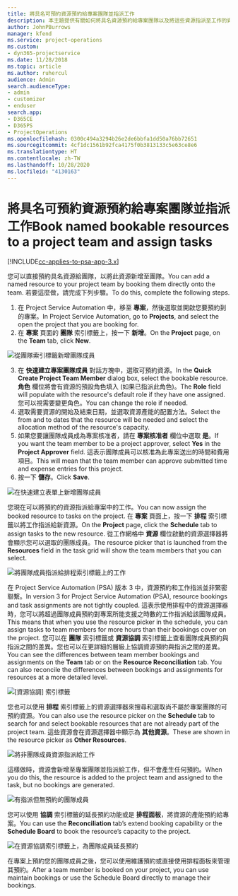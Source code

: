 ```yaml
---
title: 將具名可預約資源預約給專案團隊並指派工作
description: 本主題提供有關如何將具名資源預約給專案團隊以及將這些資源指派至工作的資訊。
author: JohnPBurrows
manager: kfend
ms.service: project-operations
ms.custom:
- dyn365-projectservice
ms.date: 11/28/2018
ms.topic: article
ms.author: ruhercul
audience: Admin
search.audienceType:
- admin
- customizer
- enduser
search.app:
- D365CE
- D365PS
- ProjectOperations
ms.openlocfilehash: 0300c494a3294b26e2de6bbfa1dd50a76bb72651
ms.sourcegitcommit: 4cf1dc1561b92fca4175f0b3813133c5e63ce8e6
ms.translationtype: HT
ms.contentlocale: zh-TW
ms.lasthandoff: 10/28/2020
ms.locfileid: "4130163"
---
```

# <a name="book-named-bookable-resources-to-a-project-team-and-assign-tasks"></a><span data-ttu-id="1485a-103">將具名可預約資源預約給專案團隊並指派工作</span><span class="sxs-lookup"><span data-stu-id="1485a-103">Book named bookable resources to a project team and assign tasks</span></span> 

[!INCLUDE[cc-applies-to-psa-app-3.x](../includes/cc-applies-to-psa-app-3x.md)]

<span data-ttu-id="1485a-104">您可以直接預約具名資源給團隊，以將此資源新增至團隊。</span><span class="sxs-lookup"><span data-stu-id="1485a-104">You can  add a named resource to your project team by booking them directly onto the team.</span></span> <span data-ttu-id="1485a-105">若要這麼做，請完成下列步驟。</span><span class="sxs-lookup"><span data-stu-id="1485a-105">To do this, complete the following steps.</span></span>

1. <span data-ttu-id="1485a-106">在 Project Service Automation 中，移至 **專案**，然後選取並開啟您要預約到的專案。</span><span class="sxs-lookup"><span data-stu-id="1485a-106">In  Project Service Automation, go to **Projects**, and select the open the project that you are booking for.</span></span>
2. <span data-ttu-id="1485a-107">在 **專案** 頁面的 **團隊** 索引標籤上，按一下 **新增**。</span><span class="sxs-lookup"><span data-stu-id="1485a-107">On the **Project** page, on the **Team** tab, click **New**.</span></span> 

![從團隊索引標籤新增團隊成員](media/RM-how-to-1.png)

3. <span data-ttu-id="1485a-109">在 **快速建立專案團隊成員** 對話方塊中，選取可預約資源。</span><span class="sxs-lookup"><span data-stu-id="1485a-109">In the **Quick Create Project Team Member** dialog box, select the bookable resource.</span></span> <span data-ttu-id="1485a-110">**角色** 欄位將會有資源的預設角色填入 (如果已指派此角色)。</span><span class="sxs-lookup"><span data-stu-id="1485a-110">The **Role** field will populate with the resource's default role if they have one assigned.</span></span> <span data-ttu-id="1485a-111">您可以視需要變更角色。</span><span class="sxs-lookup"><span data-stu-id="1485a-111">You can change the role if needed.</span></span> 
4. <span data-ttu-id="1485a-112">選取需要資源的開始及結束日期，並選取資源產能的配置方法。</span><span class="sxs-lookup"><span data-stu-id="1485a-112">Select the from and to dates that the resource will be needed and select the allocation method of the resource's capacity.</span></span> 
5. <span data-ttu-id="1485a-113">如果您要讓團隊成員成為專案核准者，請在 **專案核准者** 欄位中選取 **是**。</span><span class="sxs-lookup"><span data-stu-id="1485a-113">If you want the team member to be a project approver, select **Yes** in the **Project Approver** field.</span></span> <span data-ttu-id="1485a-114">這表示團隊成員可以核准為此專案送出的時間和費用項目。</span><span class="sxs-lookup"><span data-stu-id="1485a-114">This will mean that the team member can approve submitted time and expense entries for this project.</span></span> 
6. <span data-ttu-id="1485a-115">按一下 **儲存**。</span><span class="sxs-lookup"><span data-stu-id="1485a-115">Click **Save**.</span></span>

![在快速建立表單上新增團隊成員](media/RM-how-to-2.png)


<span data-ttu-id="1485a-117">您現在可以將預約的資源指派給專案中的工作。</span><span class="sxs-lookup"><span data-stu-id="1485a-117">You can now assign the booked resource to tasks on the project.</span></span> <span data-ttu-id="1485a-118">在 **專案** 頁面上，按一下 **排程** 索引標籤以將工作指派給新資源。</span><span class="sxs-lookup"><span data-stu-id="1485a-118">On the **Project** page, click the **Schedule** tab to assign tasks to the new resource.</span></span> <span data-ttu-id="1485a-119">從工作網格中 **資源** 欄位啟動的資源選擇器將會顯示您可以選取的團隊成員。</span><span class="sxs-lookup"><span data-stu-id="1485a-119">The resource picker that is launched from the **Resources** field in the task grid will show the team members that you can select.</span></span>

![將團隊成員指派給排程索引標籤上的工作](media/RM-how-to-3.png)

<span data-ttu-id="1485a-121">在 Project Service Automation (PSA) 版本 3 中，資源預約和工作指派並非緊密聯繫。</span><span class="sxs-lookup"><span data-stu-id="1485a-121">In version 3 for Project Service Automation (PSA), resource bookings and task assignments are not tightly coupled.</span></span> <span data-ttu-id="1485a-122">這表示使用排程中的資源選擇器時，您可以將超過團隊成員預約對專案所能支援之時數的工作指派給該團隊成員。</span><span class="sxs-lookup"><span data-stu-id="1485a-122">This means that when you use the resource picker in the schedule, you can assign tasks to team members for more hours than their bookings cover on the project.</span></span>
<span data-ttu-id="1485a-123">您可以在 **團隊** 索引標籤或 **資源協調** 索引標籤上查看團隊成員預約與指派之間的差異。您也可以在更詳細的層級上協調資源預約與指派之間的差異。</span><span class="sxs-lookup"><span data-stu-id="1485a-123">You can see the differences between team member bookings and assignments on the **Team** tab or on the **Resource Reconciliation** tab. You can also reconcile the differences between bookings and assignments for resources at a more detailed level.</span></span>

![[資源協調] 索引標籤](media/RM-how-to-4.png)

<span data-ttu-id="1485a-125">您也可以使用 **排程** 索引標籤上的資源選擇器來搜尋和選取尚不屬於專案團隊的可預約資源。</span><span class="sxs-lookup"><span data-stu-id="1485a-125">You can also use the resource picker on the **Schedule** tab to search for and select bookable resources that are not already part of the project team.</span></span> <span data-ttu-id="1485a-126">這些資源會在資源選擇器中顯示為 **其他資源**。</span><span class="sxs-lookup"><span data-stu-id="1485a-126">These are shown in the resource picker as **Other Resources**.</span></span>

![將非團隊成員資源指派給工作](media/RM-how-to-5.png)

<span data-ttu-id="1485a-128">這樣做時，資源會新增至專案團隊並指派給工作，但不會產生任何預約。</span><span class="sxs-lookup"><span data-stu-id="1485a-128">When you do this, the resource is added to the project team and assigned to the task, but no bookings are generated.</span></span>

![有指派但無預約的團隊成員](media/RM-how-to-6.png)

<span data-ttu-id="1485a-130">您可以使用 **協調** 索引標籤的延長預約功能或是 **排程面板**，將資源的產能預約給專案。</span><span class="sxs-lookup"><span data-stu-id="1485a-130">You can use the **Reconciliation** tab’s extend booking capability or the **Schedule Board** to book the resource’s capacity to the project.</span></span>

![在資源協調索引標籤上，為團隊成員延長預約](media/RM-how-to-7.png)

<span data-ttu-id="1485a-132">在專案上預約您的團隊成員之後，您可以使用維護預約或直接使用排程面板來管理其預約。</span><span class="sxs-lookup"><span data-stu-id="1485a-132">After a team member is booked on your project, you can use maintain bookings or use the Schedule Board directly to manage their bookings.</span></span>
